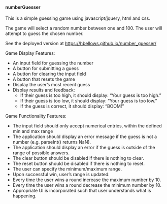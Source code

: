 #### numberGuesser

This is a simple guessing game using javascript/jquery, html and css.

The game will select a random number between one and 100.  The user will attempt to guess the chosen number.

See the deployed version at https://hbellows.github.io/number_guesser/

Game Display Features:
 - An input field for guessing the number
 - A button for submitting a guess
 - A button for clearing the input field
 - A button that resets the game
 - Display the user’s most recent guess
 - Display results and feedback:
   - If their guess is too high, it should display: “Your guess is too high.”
   - If their guess is too low, it should display: “Your guess is too low.”
   - If the guess is correct, it should display: “BOOM!”

Game Functionality Features:
 - The input field should only accept numerical entries, within the defined min and max range
 - The application should display an error message if the guess is not a number (e.g. parseInt() returns NaN).
 - The application should display an error if the guess is outside of the range of possible answers.
 - The clear button should be disabled if there is nothing to clear.
 - The reset button should be disabled if there is nothing to reset.
 - The user can specify the minimum/maximum range.
 - Upon successful win, user’s range is updated:
 - Every time the user wins a round increase the maximum number by 10.
 - Every time the user wins a round decrease the minimum number by 10.
 - Appropriate UI is incorporated such that user understands what is happening.
